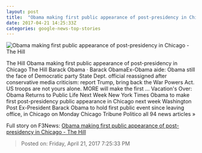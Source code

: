 ```yaml
---
layout: post
title:  "Obama making first public appearance of post-presidency in Chicago - The Hill"
date: 2017-04-21 14:25:33Z
categories: google-news-top-stories
---
```


![Obama making first public appearance of post-presidency in Chicago - The Hill](http://thehill.com/sites/default/files/obamabarack_101816vsj5.jpg)

The Hill Obama making first public appearance of post-presidency in Chicago The Hill Barack Obama · Barack ObamaEx-Obama aide: Obama still the face of Democratic party State Dept. official reassigned after conservative media criticism: report Trump, bring back the War Powers Act. US troops are not yours alone. MORE will make the first ... Vacation's Over: Obama Returns to Public Life Next Week New York Times Obama to make first post-presidency public appearance in Chicago next week Washington Post Ex-President Barack Obama to hold first public event since leaving office, in Chicago on Monday Chicago Tribune Politico all 94 news articles »


Full story on F3News: [Obama making first public appearance of post-presidency in Chicago - The Hill](http://www.f3nws.com/n/JTc43D)

> Posted on: Friday, April 21, 2017 7:25:33 PM
